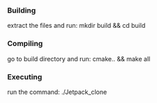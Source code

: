 ### Building
extract the files and run:
mkdir build && cd build

### Compiling
go to build directory and run:
cmake.. && make all

### Executing
run the command:
./Jetpack_clone


